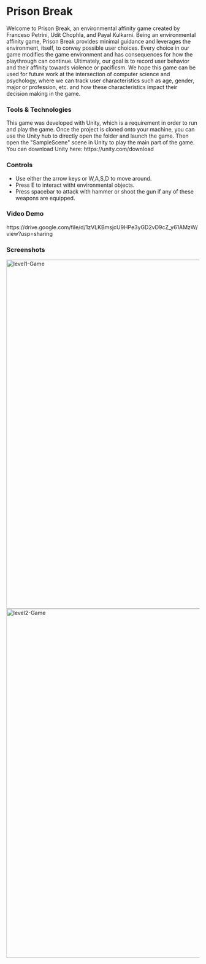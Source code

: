 # Prison Break

Welcome to Prison Break, an environmental affinity game created by Franceso Petrini, Udit Chophla, and Payal Kulkarni. Being an environmental affinity game, Prison Break provides minimal guidance and leverages the environment, itself, to convey possible user choices. Every choice in our game modifies the game environment and has consequences for how the playthrough can continue. Ultimately, our goal is to record user behavior and their affinity towards violence or pacificsm. We hope this game can be used for future work at the intersection of computer science and psychology, where we can track user characteristics such as age, gender, major or profession, etc. and how these characteristics impact their decision making in the game.

<h3>Tools & Technologies</h3>
This game was developed with Unity, which is a requirement in order to run and play the game. Once the project is cloned onto your machine, you can use the Unity hub to directly open the folder and launch the game. Then open the "SampleScene" scene in Unity to play the main part of the game. You can download Unity here: https://unity.com/download

<h3>Controls</h3>
<ul>
  <li>Use either the arrow keys or W,A,S,D to move around.</li> 
  <li>Press E to interact witht environmental objects.</li>
  <li>Press spacebar to attack with hammer or shoot the gun if any of these weapons are equipped.</li>
</ul>

<h3>Video Demo</h3>
https://drive.google.com/file/d/1zVLKBmsjcU9HPe3yGD2vD9cZ_y61AMzW/view?usp=sharing

<h3>Screenshots</h3>
<img width="909" alt="level1-Game" src="https://user-images.githubusercontent.com/65323408/226214713-cb94eb0d-82b9-4b93-9e45-84d16e0f3d41.png">
<img width="909" alt="level2-Game" src="https://user-images.githubusercontent.com/65323408/226214715-ef605221-4b2b-4200-8eac-2b6c15b5be6a.png"
<img width="909" alt="level3-Game" src="https://user-images.githubusercontent.com/65323408/226214716-5c3cee65-645f-48a6-bda2-44ccbb162916.png">



